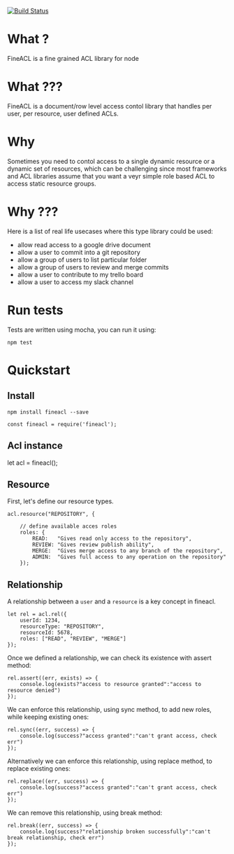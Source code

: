 

[![Build Status](https://travis-ci.org/dchapkine/fineacl.svg?branch=master)](https://travis-ci.org/dchapkine/fineacl)


# What ?

FineACL is a fine grained ACL library for node


# What ???

FineACL is a document/row level access contol library that handles per user, per resource, user defined ACLs.


# Why

Sometimes you need to contol access to a single dynamic resource or a dynamic set of resources, which can be challenging since most frameworks and ACL libraries assume that you want a veyr simple role based ACL to access static resource groups.


# Why ???

Here is a list of real life usecases where this type library could be used:

- allow read access to a google drive document
- allow a user to commit into a git repository
- allow a group of users to list particular folder
- allow a group of users to review and merge commits
- allow a user to contribute to my trello board
- allow a user to access my slack channel


# Run tests

Tests are written using mocha, you can run it using:

```
npm test
```


# Quickstart

## Install

```
npm install fineacl --save
```

```
const fineacl = require('fineacl');
```

## Acl instance

let acl = fineacl();


## Resource

First, let's define our resource types.

```
acl.resource("REPOSITORY", {

    // define available acces roles
    roles: {
        READ:   "Gives read only access to the repository",
        REVIEW: "Gives review publish ability",
        MERGE:  "Gives merge access to any branch of the repository",
        ADMIN:  "Gives full access to any operation on the repository"
    });
```


## Relationship

A relationship between a `user` and a `resource` is a key concept in fineacl.

```
let rel = acl.rel({
	userId: 1234,
	resourceType: "REPOSITORY",
	resourceId: 5678,
	roles: ["READ", "REVIEW", "MERGE"]
});
```


Once we defined a relationship, we can check its existence with assert method:

```
rel.assert((err, exists) => {
	console.log(exists?"access to resource granted":"access to resource denied")
});
```


We can enforce this relationship, using sync method, to add new roles, while keeping existing ones:

```
rel.sync((err, success) => {
	console.log(success?"access granted":"can't grant access, check err")
});
```


Alternatively we can enforce this relationship, using replace method, to replace existing ones:

```
rel.replace((err, success) => {
	console.log(success?"access granted":"can't grant access, check err")
});
```


We can remove this relationship, using break method:

```
rel.break((err, success) => {
	console.log(success?"relationship broken successfully":"can't break relationship, check err")
});
```


